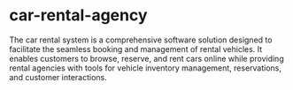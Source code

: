 # car-rental-agency
 The car rental system is a comprehensive software solution designed to facilitate the seamless booking and management of rental vehicles. It enables customers to browse, reserve, and rent cars online while providing rental agencies with tools for vehicle inventory management, reservations, and customer interactions.
